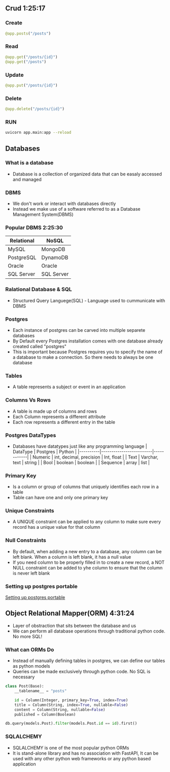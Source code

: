 ## Crud 1:25:17
### Create
```python
@app.posts("/posts")
```
### Read
```python
@app.get("/posts/{id}")
@app.get("/posts")
```
### Update
```python
@app.put("/posts/{id}")
```
### Delete
```python
@app.delete("/posts/{id}")
```

### RUN
```bash
uvicorn app.main:app --reload
```

## Databases
### What is a database
- Database is a collection of organized data that can be easaly accessed and managed

### DBMS
- We don't work or interact with databases directly
- Instead we make use of a software referred to as a Database Management System(DBMS)

### Popular DBMS 2:25:30
| Relational | NoSQL      |
|------------|------------|
| MySQL      | MongoDB    |
| PostgreSQL | DynamoDB   |
| Oracle     | Oracle     |
| SQL Server | SQL Server |

### Ralational Database & SQL
- Structured Query Languege(SQL) - Language used to cummunicate with DBMS

### Postgres
- Each instance of postgres can be carved into multiple separete databases
- By Default every Postgres installation comes with one database already created called "postgres"
- This is important because Postgres requires you to specify the name of a database to make a connection. So there needs to always be one database

### Tables
- A table represents a subject or event in an application

### Columns Vs Rows
- A table is made up of columns and rows
- Each Column represents a different attribute
- Each row represents a different entry in the table

### Postgres DataTypes
- Databases have datatypes just like any programming language
| DataType | Postgres                | Python     |
|----------|-------------------------|------------|
| Numeric  | int, decimal, precision | Int, float |
| Text     | Varchar, text           | string     |
| Bool     | boolean                 | boolean    |
| Sequence | array                   | list       |

### Primary Key
- Is a column or group of columns that uniquely identifies each row in a table
- Table can have one and only one primary key

### Unique Constraints
- A UNIQUE constraint can be applied to any column to make sure every record has a unique value for that column

### Null Constraints
- By default, when adding a new entry to a database, any column can be left blank. When a column is left blank, it has a null value
- If you need column to be properly filled in to create a new record, a NOT NULL constraint can be added to yhe column to ensure that the column is never left blank

### Setting up postgres portable
[Setting up postgres portable](https://stackoverflow.com/questions/26441873/starting-postgresql-and-pgadmin-in-windows-without-installation)

## Object Relational Mapper(ORM) 4:31:24
- Layer of obstraction that sits between the database and us
- We can perform all database operations through traditional python code. No more SQL!

### What can ORMs Do
- Instead of manually defining tables in postgres, we can define our tables as python models
- Queries can be made exclusively through python code. No SQL is necessary
```python
class Post(Base):
    __tablename__ = "posts"

    id = Column(Integer, primary_key=True, index=True)
    title = Column(String, index=True, nullable=False)
    content = Column(String, nullable=False)
    published = Column(Boolean)
```
```python
db.query(models.Post).filter(models.Post.id == id).first()
```

### SQLALCHEMY
- SQLALCHEMY is one of the most popular python ORMs
- It is stand-alone library and has no association with FastAPI, It can be used with any other python web frameworks or any python based application 